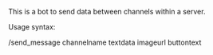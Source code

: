 This is a bot to send data between channels within a server.

Usage syntax:

/send_message channelname textdata imageurl buttontext
